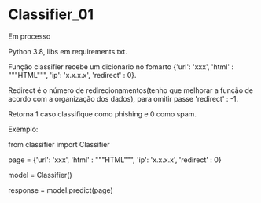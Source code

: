 # Classifier_01
Em processo

Python 3.8, libs em requirements.txt. 


Função classifier recebe um dicionario no fomarto {'url': 'xxx', 'html' : """HTML""", 'ip': 'x.x.x.x', 'redirect' : 0}.

Redirect é o número de redirecionamentos(tenho que melhorar a função de acordo com a organização dos dados), para omitir passe 'redirect' : -1.

Retorna 1 caso classifique como phishing e 0 como spam.

Exemplo:

from classifier import Classifier


page = {'url': 'xxx', 'html' : """HTML""", 'ip': 'x.x.x.x', 'redirect' : 0}

model = Classifier()

response = model.predict(page)
